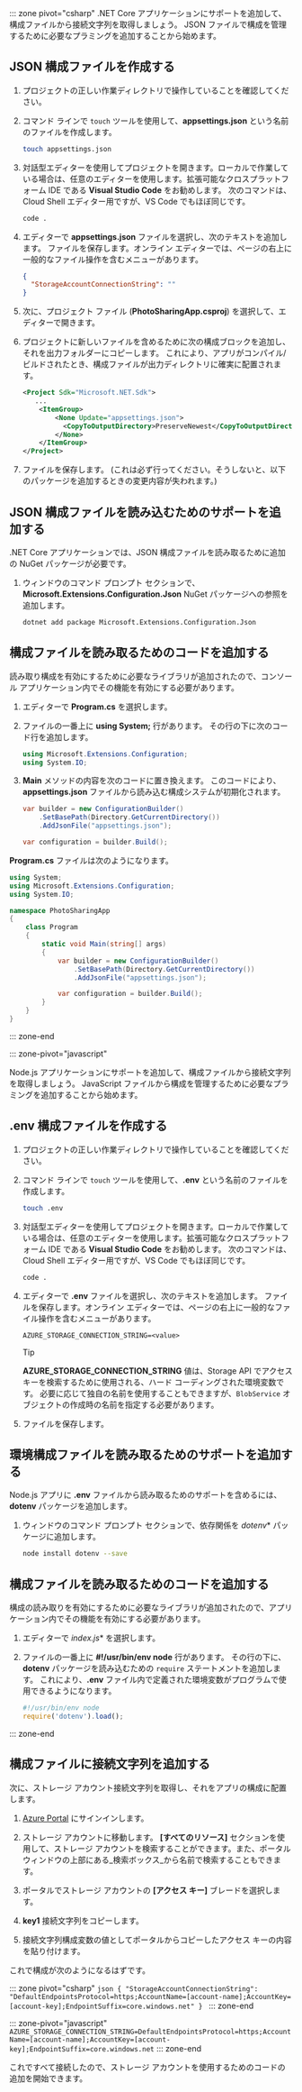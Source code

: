 ::: zone pivot="csharp" .NET Core アプリケーションにサポートを追加して、構成ファイルから接続文字列を取得しましょう。 JSON ファイルで構成を管理するために必要なプラミングを追加することから始めます。

## <a name="create-a-json-configuration-file"></a>JSON 構成ファイルを作成する

1. プロジェクトの正しい作業ディレクトリで操作していることを確認してください。

1. コマンド ラインで `touch` ツールを使用して、**appsettings.json** という名前のファイルを作成します。

    ```bash
    touch appsettings.json
    ```

1. 対話型エディターを使用してプロジェクトを開きます。ローカルで作業している場合は、任意のエディターを使用します。拡張可能なクロスプラットフォーム IDE である **Visual Studio Code** をお勧めします。 次のコマンドは、Cloud Shell エディター用ですが、VS Code でもほぼ同じです。
    
    ```bash
    code .
    ```

1. エディターで **appsettings.json** ファイルを選択し、次のテキストを追加します。 ファイルを保存します。オンライン エディターでは、ページの右上に一般的なファイル操作を含むメニューがあります。

    ```json
    {
      "StorageAccountConnectionString": ""
    }
    ```

1. 次に、プロジェクト ファイル (**PhotoSharingApp.csproj**) を選択して、エディターで開きます。

1. プロジェクトに新しいファイルを含めるために次の構成ブロックを追加し、それを出力フォルダーにコピーします。 これにより、アプリがコンパイル/ビルドされたとき、構成ファイルが出力ディレクトリに確実に配置されます。

    ```xml
    <Project Sdk="Microsoft.NET.Sdk">
       ...
        <ItemGroup>
            <None Update="appsettings.json">
              <CopyToOutputDirectory>PreserveNewest</CopyToOutputDirectory>
            </None>
        </ItemGroup>
    </Project>
    ```

1. ファイルを保存します。 (これは必ず行ってください。そうしないと、以下のパッケージを追加するときの変更内容が失われます。)

## <a name="add-support-to-read-a-json-configuration-file"></a>JSON 構成ファイルを読み込むためのサポートを追加する

.NET Core アプリケーションでは、JSON 構成ファイルを読み取るために追加の NuGet パッケージが必要です。

1. ウィンドウのコマンド プロンプト セクションで、**Microsoft.Extensions.Configuration.Json** NuGet パッケージへの参照を追加します。

    ```bash
    dotnet add package Microsoft.Extensions.Configuration.Json
    ```

## <a name="add-code-to-read-the-configuration-file"></a>構成ファイルを読み取るためのコードを追加する

読み取り構成を有効にするために必要なライブラリが追加されたので、コンソール アプリケーション内でその機能を有効にする必要があります。

1. エディターで **Program.cs** を選択します。

1. ファイルの一番上に **using System;** 行があります。 その行の下に次のコード行を追加します。

    ```csharp
    using Microsoft.Extensions.Configuration;
    using System.IO;
    ```

1. **Main** メソッドの内容を次のコードに置き換えます。 このコードにより、**appsettings.json** ファイルから読み込む構成システムが初期化されます。

    ```csharp
    var builder = new ConfigurationBuilder()
        .SetBasePath(Directory.GetCurrentDirectory())
        .AddJsonFile("appsettings.json");

    var configuration = builder.Build();
    ```

**Program.cs** ファイルは次のようになります。

```csharp
using System;
using Microsoft.Extensions.Configuration;
using System.IO;

namespace PhotoSharingApp
{
    class Program
    {
        static void Main(string[] args)
        {
            var builder = new ConfigurationBuilder()
                .SetBasePath(Directory.GetCurrentDirectory())
                .AddJsonFile("appsettings.json");

            var configuration = builder.Build();            
        }
    }
}
```

::: zone-end

::: zone-pivot="javascript"

Node.js アプリケーションにサポートを追加して、構成ファイルから接続文字列を取得しましょう。 JavaScript ファイルから構成を管理するために必要なプラミングを追加することから始めます。

## <a name="create-a-env-configuration-file"></a>.env 構成ファイルを作成する

1. プロジェクトの正しい作業ディレクトリで操作していることを確認してください。

1. コマンド ラインで `touch` ツールを使用して、**.env** という名前のファイルを作成します。

    ```bash
    touch .env
    ```

1. 対話型エディターを使用してプロジェクトを開きます。ローカルで作業している場合は、任意のエディターを使用します。拡張可能なクロスプラットフォーム IDE である **Visual Studio Code** をお勧めします。 次のコマンドは、Cloud Shell エディター用ですが、VS Code でもほぼ同じです。
    
    ```bash
    code .
    ```

1. エディターで **.env** ファイルを選択し、次のテキストを追加します。 ファイルを保存します。オンライン エディターでは、ページの右上に一般的なファイル操作を含むメニューがあります。

    ```
    AZURE_STORAGE_CONNECTION_STRING=<value>
    ```

    > [!TIP]
    > **AZURE_STORAGE_CONNECTION_STRING** 値は、Storage API でアクセス キーを検索するために使用される、ハード コーディングされた環境変数です。 必要に応じて独自の名前を使用することもできますが、`BlobService` オブジェクトの作成時の名前を指定する必要があります。

1. ファイルを保存します。

## <a name="add-support-to-read-an-environment-configuration-file"></a>環境構成ファイルを読み取るためのサポートを追加する

Node.js アプリに **.env** ファイルから読み取るためのサポートを含めるには、**dotenv** パッケージを追加します。

1. ウィンドウのコマンド プロンプト セクションで、依存関係を *dotenv** パッケージに追加します。

    ```bash
    node install dotenv --save
    ```

## <a name="add-code-to-read-the-configuration-file"></a>構成ファイルを読み取るためのコードを追加する

構成の読み取りを有効にするために必要なライブラリが追加されたので、アプリケーション内でその機能を有効にする必要があります。

1. エディターで *index.js** を選択します。

1. ファイルの一番上に **#!/usr/bin/env node** 行があります。 その行の下に、**dotenv** パッケージを読み込むための `require` ステートメントを追加します。 これにより、**.env** ファイル内で定義された環境変数がプログラムで使用できるようになります。

    ```javascript
    #!/usr/bin/env node
    require('dotenv').load();

    ```
::: zone-end

## <a name="add-the-connection-string-to-the-configuration-file"></a>構成ファイルに接続文字列を追加する

次に、ストレージ アカウント接続文字列を取得し、それをアプリの構成に配置します。

1. [Azure Portal](https://portal.azure.com/?azure-portal=true) にサインインします。

1. ストレージ アカウントに移動します。 **[すべてのリソース]** セクションを使用して、ストレージ アカウントを検索することができます。また、ポータル ウィンドウの上部にある_検索ボックス_から名前で検索することもできます。 

1. ポータルでストレージ アカウントの **[アクセス キー]** ブレードを選択します。

1. **key1** 接続文字列をコピーします。

1. 接続文字列構成変数の値としてポータルからコピーしたアクセス キーの内容を貼り付けます。

これで構成が次のようになるはずです。

::: zone pivot="csharp"
    ```json
    {
        "StorageAccountConnectionString": "DefaultEndpointsProtocol=https;AccountName=[account-name];AccountKey=[account-key];EndpointSuffix=core.windows.net"
    }
    ```
::: zone-end

::: zone-pivot="javascript"
    ```
    AZURE_STORAGE_CONNECTION_STRING=DefaultEndpointsProtocol=https;AccountName=[account-name];AccountKey=[account-key];EndpointSuffix=core.windows.net
    ```
::: zone-end

これですべて接続したので、ストレージ アカウントを使用するためのコードの追加を開始できます。
